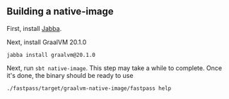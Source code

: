 ## Building a native-image

First, install [Jabba](https://github.com/shyiko/jabba).

Next, install GraalVM 20.1.0
```
jabba install graalvm@20.1.0
```

Next, run `sbt native-image`.
This step may take a while to complete.
Once it's done, the binary should be ready to use

```
./fastpass/target/graalvm-native-image/fastpass help
```
